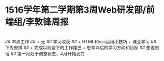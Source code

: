 # 1516学年第二学期第3周Web研发部/前端组/李敦锋周报 #
<br>
## 本周工作 ##
+	无
## 学习收获 ##
+	HTML和css运用小技巧
+	课业学习
## 下周安排 ##
+	完成以前留下的工作尾巴
+	思考以后的学习方向和目标
## 想说的话 ##
第一月处于调整状态，4月开始发力
